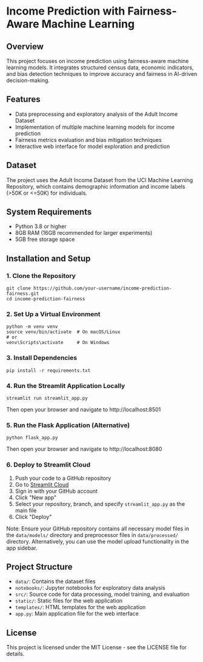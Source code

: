 # Income Prediction with Fairness-Aware Machine Learning

## Overview
This project focuses on income prediction using fairness-aware machine learning models. It integrates structured census data, economic indicators, and bias detection techniques to improve accuracy and fairness in AI-driven decision-making.

## Features
- Data preprocessing and exploratory analysis of the Adult Income Dataset
- Implementation of multiple machine learning models for income prediction
- Fairness metrics evaluation and bias mitigation techniques
- Interactive web interface for model exploration and prediction

## Dataset
The project uses the Adult Income Dataset from the UCI Machine Learning Repository, which contains demographic information and income labels (>50K or <=50K) for individuals.

## System Requirements
- Python 3.8 or higher
- 8GB RAM (16GB recommended for larger experiments)
- 5GB free storage space

## Installation and Setup

### 1. Clone the Repository
```
git clone https://github.com/your-username/income-prediction-fairness.git
cd income-prediction-fairness
```

### 2. Set Up a Virtual Environment
```
python -m venv venv
source venv/bin/activate  # On macOS/Linux
# or
venv\Scripts\activate     # On Windows
```

### 3. Install Dependencies
```
pip install -r requirements.txt
```

### 4. Run the Streamlit Application Locally
```
streamlit run streamlit_app.py
```
Then open your browser and navigate to http://localhost:8501

### 5. Run the Flask Application (Alternative)
```
python flask_app.py
```
Then open your browser and navigate to http://localhost:8080

### 6. Deploy to Streamlit Cloud

1. Push your code to a GitHub repository
2. Go to [Streamlit Cloud](https://streamlit.io/cloud)
3. Sign in with your GitHub account
4. Click "New app"
5. Select your repository, branch, and specify `streamlit_app.py` as the main file
6. Click "Deploy"

Note: Ensure your GitHub repository contains all necessary model files in the `data/models/` directory and preprocessor files in `data/processed/` directory. Alternatively, you can use the model upload functionality in the app sidebar.

## Project Structure
- `data/`: Contains the dataset files
- `notebooks/`: Jupyter notebooks for exploratory data analysis
- `src/`: Source code for data processing, model training, and evaluation
- `static/`: Static files for the web application
- `templates/`: HTML templates for the web application
- `app.py`: Main application file for the web interface

## License
This project is licensed under the MIT License - see the LICENSE file for details.

